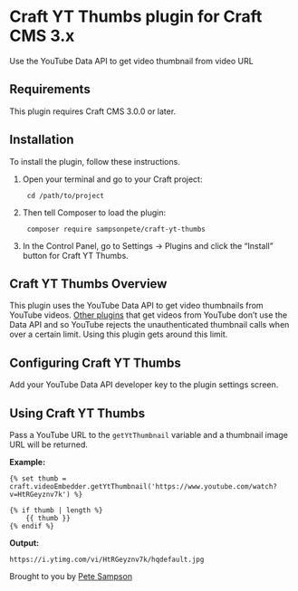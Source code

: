 # Craft YT Thumbs plugin for Craft CMS 3.x

Use the YouTube Data API to get video thumbnail from video URL

## Requirements

This plugin requires Craft CMS 3.0.0 or later.

## Installation

To install the plugin, follow these instructions.

1. Open your terminal and go to your Craft project:

        cd /path/to/project

2. Then tell Composer to load the plugin:

        composer require sampsonpete/craft-yt-thumbs

3. In the Control Panel, go to Settings → Plugins and click the “Install” button for Craft YT Thumbs.

## Craft YT Thumbs Overview

This plugin uses the YouTube Data API to get video thumbnails from YouTube videos. [Other plugins](https://github.com/mikestecker/craft-videoembedder) that get videos from YouTube don’t use the Data API and so YouTube rejects the unauthenticated thumbnail calls when over a certain limit. Using this plugin gets around this limit.

## Configuring Craft YT Thumbs

Add your YouTube Data API developer key to the plugin settings screen.

## Using Craft YT Thumbs

Pass a YouTube URL to the `getYtThumbnail` variable and a thumbnail image URL will be returned.

**Example:**

```
{% set thumb = craft.videoEmbedder.getYtThumbnail('https://www.youtube.com/watch?v=HtRGeyznv7k') %}

{% if thumb | length %}
    {{ thumb }}
{% endif %}
```

**Output:**

```
https://i.ytimg.com/vi/HtRGeyznv7k/hqdefault.jpg
```



Brought to you by [Pete Sampson](https://dos.studio)

